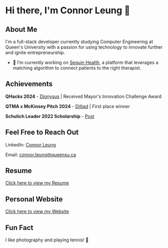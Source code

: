 # Hi there, I'm Connor Leung 👋

## About Me
I'm a full-stack developer currently studying Computer Engineering at Queen's University with a passion for using technology to innovate further and ignite entrepreneurship.
- 🔭 I’m currently working on [Sequin Health](https://sequinhealth.ca), a platform that leverages a matching algorithm to connect patients to the right therapist.

## Achievements 
**QHacks 2024** - [Dionysus](https://devpost.com/software/god-s-eye-tv7hz8) | Received Mayor's Innovation Challenge Award

**QTMA x McKinsey Pitch 2024** - [Dilliad](https://drive.google.com/file/d/1bKyXS41e83-yFnz-H0mG_6YEOsZKts6B/view?usp=drive_link) | First place winner

**Schulich Leader 2022 Scholarship** - [Post](https://www.linkedin.com/feed/update/urn:li:activity:7049048391330238464/)

## Feel Free to Reach Out
LinkedIn: [Connor Leung](https://www.linkedin.com/in/connorleung/)

Email: connor.leung@queensu.ca

## Resume
[Click here to view my Resume](https://docs.google.com/document/d/1HG9KRqxRuQ8tYFdWamUUT06R7i9IRJYdKa32_7pux_g/edit?usp=sharing)

## Personal Website
[Click here to view my Website](http://connorleung.com)

## Fun Fact
I like photography and playing tennis! 🎾
